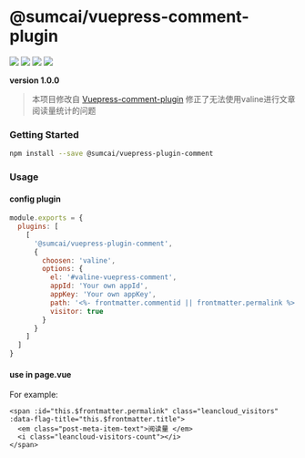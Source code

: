 # @sumcai/vuepress-comment-plugin

[![](https://img.shields.io/badge/online-preview-faad14.svg?style=popout-square)](http://www.iogl.cn/)
[![](https://img.shields.io/npm/dm/@sumcai/vuepress-plugin-comment.svg?style=flat-square)](https://www.npmjs.com/package/vuepress-plugin-comment)
[![](https://img.shields.io/badge/vuepress-≥v0.9.0-3eaf7c.svg?style=popout-square)](https://vuepress.vuejs.org/)
![](https://img.shields.io/badge/license-MIT-blue.svg?style=popout-square)

**version 1.0.0**

> 本项目修改自 [Vuepress-comment-plugin](https://www.npmjs.com/package/vuepress-plugin-comment) 修正了无法使用valine进行文章阅读量统计的问题



### Getting Started

```bash
npm install --save @sumcai/vuepress-plugin-comment
```



### Usage

#### config plugin

```js
module.exports = {
  plugins: [
    [
      '@sumcai/vuepress-plugin-comment',
      {
		choosen: 'valine',
		options: {
		  el: '#valine-vuepress-comment',
		  appId: 'Your own appId',
		  appKey: 'Your own appKey',
		  path: '<%- frontmatter.commentid || frontmatter.permalink %>',
		  visitor: true
		}
      }
    ]
  ]
}
```


#### use in page.vue

For example:

```vue
<span :id="this.$frontmatter.permalink" class="leancloud_visitors" :data-flag-title="this.$frontmatter.title">
  <em class="post-meta-item-text">阅读量 </em>
  <i class="leancloud-visitors-count"></i>
</span>
```

